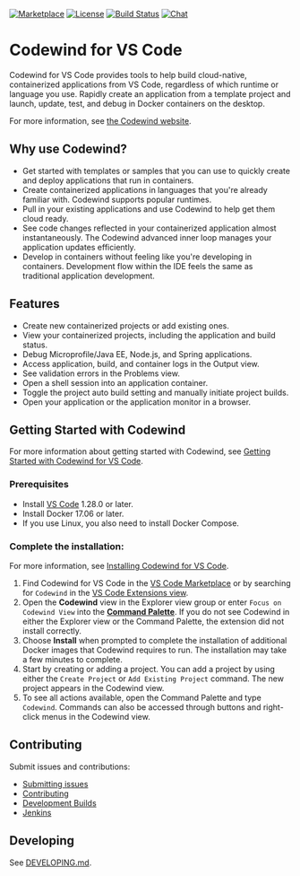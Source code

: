 [![Marketplace](https://img.shields.io/vscode-marketplace/v/IBM.codewind.svg?label=marketplace&logo=visual-studio-code)](https://marketplace.visualstudio.com/items?itemName=IBM.codewind)
[![License](https://img.shields.io/badge/License-EPL%202.0-red.svg?label=license&logo=eclipse)](https://www.eclipse.org/legal/epl-2.0/)
[![Build Status](https://ci.eclipse.org/codewind/buildStatus/icon?job=Codewind%2Fcodewind-vscode%2Fmaster)](https://ci.eclipse.org/codewind/job/Codewind/job/codewind-vscode/job/master/)
[![Chat](https://img.shields.io/static/v1.svg?label=chat&message=mattermost&color=145dbf)](https://mattermost.eclipse.org/eclipse/channels/eclipse-codewind)

# Codewind for VS Code
Codewind for VS Code provides tools to help build cloud-native, containerized applications from VS Code, regardless of which runtime or language you use. Rapidly create an application from a template project and launch, update, test, and debug in Docker containers on the desktop.

For more information, see [the Codewind website](https://www.eclipse.org/codewind/).

## Why use Codewind?
- Get started with templates or samples that you can use to quickly create and deploy applications that run in containers.
- Create containerized applications in languages that you're already familiar with. Codewind supports popular runtimes.
- Pull in your existing applications and use Codewind to help get them cloud ready.
- See code changes reflected in your containerized application almost instantaneously. The Codewind advanced inner loop manages your application updates efficiently.
- Develop in containers without feeling like you're developing in containers. Development flow within the IDE feels the same as traditional application development.

## Features
- Create new containerized projects or add existing ones.
- View your containerized projects, including the application and build status.
- Debug Microprofile/Java EE, Node.js, and Spring applications.
- Access application, build, and container logs in the Output view.
- See validation errors in the Problems view.
- Open a shell session into an application container.
- Toggle the project auto build setting and manually initiate project builds.
- Open your application or the application monitor in a browser.

## Getting Started with Codewind
For more information about getting started with Codewind, see [Getting Started with Codewind for VS Code](https://www.eclipse.org/codewind/mdt-vsc-getting-started.html).

### Prerequisites
- Install [VS Code](https://code.visualstudio.com/download) 1.28.0 or later.
- Install Docker 17.06 or later.
- If you use Linux, you also need to install Docker Compose.

### Complete the installation:

For more information, see [Installing Codewind for VS Code](https://www.eclipse.org/codewind/mdt-vsc-installinfo.html).

1. Find Codewind for VS Code in the [VS Code Marketplace](https://marketplace.visualstudio.com/items?itemName=IBM.codewind) or by searching for `Codewind` in the [VS Code Extensions view](https://code.visualstudio.com/docs/editor/extension-gallery#_browse-for-extensions).
2. Open the **Codewind** view in the Explorer view group or enter `Focus on Codewind View` into the [**Command Palette**](https://code.visualstudio.com/docs/getstarted/userinterface#_command-palette). If you do not see Codewind in either the Explorer view or the Command Palette, the extension did not install correctly.
3. Choose **Install** when prompted to complete the installation of additional Docker images that Codewind requires to run. The installation may take a few minutes to complete.
4. Start by creating or adding a project. You can add a project by using either  the `Create Project` or `Add Existing Project` command. The new project appears in the Codewind view.
5. To see all actions available, open the Command Palette and type `Codewind`. Commands can also be accessed through buttons and right-click menus in the Codewind view.

## Contributing
Submit issues and contributions:
- [Submitting issues](https://github.com/eclipse/codewind/issues)
- [Contributing](CONTRIBUTING.md)
- [Development Builds](https://download.eclipse.org/codewind/codewind-vscode/)
- [Jenkins](https://ci.eclipse.org/codewind/job/Codewind/job/codewind-vscode/)

## Developing
See [DEVELOPING.md](https://github.com/eclipse/codewind-vscode/blob/master/DEVELOPING.md).
